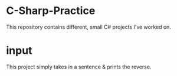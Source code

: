 # C-Sharp-Practice

This repository contains different, small C# projects I've worked on. 


# input
This project simply takes in a sentence & prints the reverse. 
